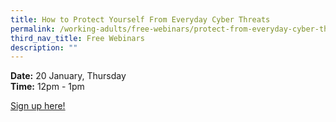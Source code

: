 ```yaml
---
title: How to Protect Yourself From Everyday Cyber Threats
permalink: /working-adults/free-webinars/protect-from-everyday-cyber-threats
third_nav_title: Free Webinars
description: ""
---
```

**Date:** 20 January, Thursday
<br> **Time:** 12pm - 1pm

[Sign up here!](https://zoom.us/webinar/register/4516393829400/WN_cb8qDwu9QvCp3VwHuF4_Yw)

